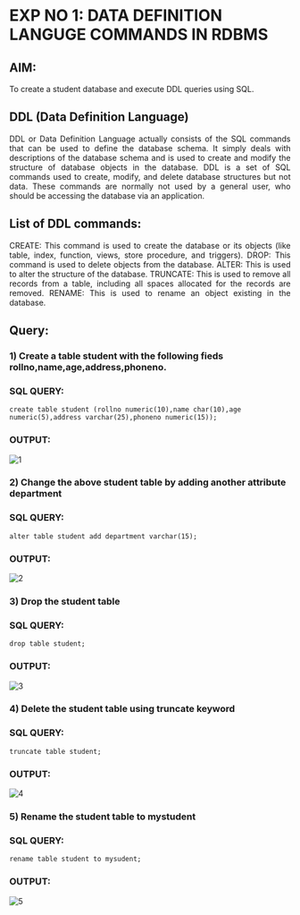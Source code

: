 # EXP NO 1: DATA DEFINITION LANGUGE COMMANDS IN RDBMS

## AIM:
To create a student database and execute DDL queries using SQL.


## DDL (Data Definition Language)
<div align="justify">
DDL or Data Definition Language actually consists of the SQL commands that can be used to define the database schema. It simply deals with descriptions of the database schema and is used to create and modify the structure of database objects in the database. DDL is a set of SQL commands used to create, modify, and delete database structures but not data. These commands are normally not used by a general user, who should be accessing the database via an application.
</div>
 
## List of DDL commands: 
<div align="justify">
CREATE: This command is used to create the database or its objects (like table, index, function, views, store procedure, and triggers).
DROP: This command is used to delete objects from the database.
ALTER: This is used to alter the structure of the database.
TRUNCATE: This is used to remove all records from a table, including all spaces allocated for the records are removed.
RENAME: This is used to rename an object existing in the database.
</div>

## Query:
### 1) Create a table student with the following fieds rollno,name,age,address,phoneno.

### SQL QUERY: 
```
create table student (rollno numeric(10),name char(10),age numeric(5),address varchar(25),phoneno numeric(15));
```
### OUTPUT:
![1](https://github.com/Divya110205/G2_DBMS/assets/119404855/191b59d6-f02a-4bd5-8265-ffedd74c6bac)

### 2) Change the above student table by adding another attribute department

### SQL QUERY: 
```
alter table student add department varchar(15);
```
### OUTPUT:
![2](https://github.com/Divya110205/G2_DBMS/assets/119404855/6489175b-8d57-47b1-9cda-b30ea6707958)

### 3) Drop the student table
 
### SQL QUERY:
```
drop table student;
```
### OUTPUT:
![3](https://github.com/Divya110205/G2_DBMS/assets/119404855/811cefb1-61b4-4686-98c2-a769575fc617)

### 4) Delete the student table using truncate keyword

### SQL QUERY: 
```
truncate table student;
```
### OUTPUT:
![4](https://github.com/Divya110205/G2_DBMS/assets/119404855/d531b49c-230d-4233-804d-7022316880e3)

### 5) Rename the student table to mystudent

### SQL QUERY:
```
rename table student to mysudent;
```
### OUTPUT:
![5](https://github.com/Divya110205/G2_DBMS/assets/119404855/e1dd2d71-fa17-47d8-a546-e85999b1a75d)
